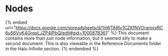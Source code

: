 # Nodes

{% embed url="https://docs.google.com/spreadsheets/d/1nWTARlv1CZKfNVOramvxRC6u56VvK4GrqpLJZP4IPbQ/edit#gid=1000878361" %}
This document contains more than just node information, but it seemed silly to make a second document. This is also viewable in the Reference Documents folder in the Halo Infinite section.
{% endembed %}
